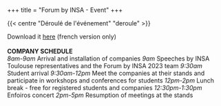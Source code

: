 +++
title = "Forum by INSA - Event"
+++

{{< centre "Déroulé de l'événement" "deroule" >}}

Download it [here](https://drive.google.com/file/d/1GCnPScfsOKKbcAKk_FpbK0nypGpVKsw0/view?usp=drive_link) (french version only)
<br>
<br>
**COMPANY SCHEDULE**
<br>
*8am-9am* Arrival and installation of companies
*9am* Speeches by INSA Toulouse representatives and the Forum by INSA 2023 team
*9:30am* Student arrival
*9:30am-12pm* Meet the companies at their stands and participate in workshops and conferences for students
*12pm-2pm* Lunch break - free for registered students and companies
*12:30pm-1:30pm* Enfoiros concert
*2pm-5pm* Resumption of meetings at the stands
